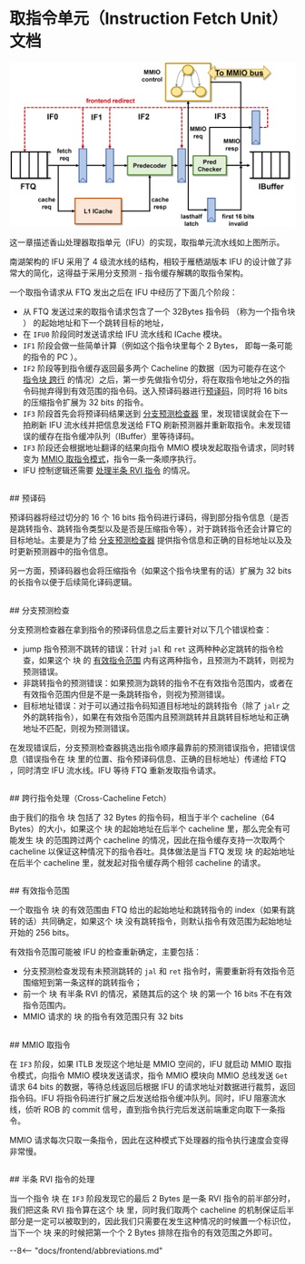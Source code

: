 # 取指令单元（Instruction Fetch Unit）文档
![ifu](../figs/frontend/IFU.png)

这一章描述香山处理器取指单元（IFU）的实现，取指单元流水线如上图所示。

南湖架构的 IFU 采用了 4 级流水线的结构，相较于雁栖湖版本 IFU 的设计做了非常大的简化，这得益于采用分支预测 - 指令缓存解耦的取指令架构。

一个取指令请求从 FTQ 发出之后在 IFU 中经历了下面几个阶段：

- 从 FTQ 发送过来的取指令请求包含了一个 32Bytes 指令码 （称为一个指令块 ） 的起始地址和下一个跳转目标的地址，
- 在 `IFU0` 阶段同时发送请求给 IFU 流水线和 ICache 模块。
- `IF1` 阶段会做一些简单计算（例如这个指令块里每个 2 Bytes， 即每一条可能的指令的 PC ）。
- `IF2` 阶段等到指令缓存返回最多两个 Cacheline 的数据（因为可能存在这个 [指令块 跨行](#crossfetch) 的情况）之后，第一步先做指令切分，将在取指令地址之外的指令码抛弃得到有效范围的指令码。送入预译码器进行[预译码](#predecode)，同时将 16 bits 的压缩指令扩展为 32 bits 的指令。
- `IF3` 阶段首先会将预译码结果送到 [分支预测检查器](#predchecker) 里，发现错误就会在下一拍刷新 IFU 流水线并把信息发送给 FTQ 刷新预测器并重新取指令。未发现错误的缓存在指令缓冲队列（IBuffer）里等待译码。
- `IF3` 阶段还会根据地址翻译的结果向指令 MMIO 模块发起取指令请求，同时转变为 [MMIO 取指令模式](#mmiofetch)，指令一条一条顺序执行。
- IFU 控制逻辑还需要 [处理半条 RVI 指令](#half) 的情况。

<h2 id=predecode></h2>
## 预译码 

预译码器将经过切分的 16 个 16 bits 指令码进行译码，得到部分指令信息（是否是跳转指令、跳转指令类型以及是否是压缩指令等），对于跳转指令还会计算它的目标地址。主要是为了给 [分支预测检查器](#predchecker) 提供指令信息和正确的目标地址以及及时更新预测器中的指令信息。

另一方面，预译码器也会将压缩指令（如果这个指令块里有的话）扩展为 32 bits 的长指令以便于后续简化译码逻辑。

<h2 id=predchecker></h2>
##  分支预测检查 

分支预测检查器在拿到指令的预译码信息之后主要针对以下几个错误检查：

- jump 指令预测不跳转的错误：针对 `jal` 和 `ret` 这两种种必定跳转的指令检查，如果这个 块 的 [有效指令范围](#validinstr) 内有这两种指令，且预测为不跳转，则视为预测错误。
- 非跳转指令的预测错误：如果预测为跳转的指令不在有效指令范围内，或者在有效指令范围内但是不是一条跳转指令，则视为预测错误。
- 目标地址错误：对于可以通过指令码知道目标地址的跳转指令（除了 `jalr` 之外的跳转指令），如果在有效指令范围内且预测跳转并且跳转目标地址和正确地址不匹配，则视为预测错误。

在发现错误后，分支预测检查器挑选出指令顺序最靠前的预测错误指令，把错误信息（错误指令在 块 里的位置、指令预译码信息、正确的目标地址）传递给 FTQ ，同时清空 IFU 流水线。IFU 等待 FTQ 重新发取指令请求。

<h2 id=crossfetch></h2>
##  跨行指令处理（Cross-Cacheline Fetch）

由于我们的指令 块 包括了 32 Bytes 的指令码，相当于半个 cacheline（64 Bytes）的大小，如果这个 块 的起始地址在后半个 cacheline 里，那么完全有可能发生 块 的范围跨过两个 cacheline 的情况，因此在指令缓存支持一次取两个 cacheline 以保证这种情况下的指令吞吐。具体做法是当 FTQ 发现 块 的起始地址在后半个 cacheline 里，就发起对指令缓存两个相邻 cacheline 的请求。

<h2 id=validinstr></h2>
##  有效指令范围 

一个取指令 块 的有效范围由 FTQ 给出的起始地址和跳转指令的 index（如果有跳转的话）共同确定，如果这个 块 没有跳转指令，则默认指令有效范围为起始地址开始的 256 bits。

有效指令范围可能被 IFU 的检查重新确定，主要包括：
* 分支预测检查发现有未预测跳转的 `jal` 和 `ret` 指令时，需要重新将有效指令范围缩短到第一条这样的跳转指令；
* 前一个 块 有半条 RVI 的情况，紧随其后的这个 块 的第一个 16 bits 不在有效指令范围内。
* MMIO 请求的 块 的指令有效范围只有 32 bits

<h2 id=mmiofetch></h2>
## MMIO 取指令 

在 `IF3` 阶段，如果 ITLB 发现这个地址是 MMIO 空间的，IFU 就启动 MMIO 取指令模式，向指令 MMIO 模块发送请求，指令 MMIO 模块向 MMIO 总线发送 `Get` 请求 64 bits 的数据，等待总线返回后根据 IFU 的请求地址对数据进行裁剪，返回指令码。IFU 将指令码进行扩展之后发送给指令缓冲队列。同时，IFU 阻塞流水线，侦听 ROB 的 commit 信号，直到指令执行完后发送前端重定向取下一条指令。

MMIO 请求每次只取一条指令，因此在这种模式下处理器的指令执行速度会变得非常慢。

<h2 id=half></h2>
##  半条 RVI 指令的处理 

当一个指令 块 在 `IF3` 阶段发现它的最后 2 Bytes 是一条 RVI 指令的前半部分时，我们把这条 RVI 指令算在这个 块 里，同时我们取两个 cacheline 的机制保证后半部分是一定可以被取到的，因此我们只需要在发生这种情况的时候置一个标识位，当下一个 块 来的时候把第一个个 2 Bytes 排除在指令的有效范围之外即可。

--8<-- "docs/frontend/abbreviations.md"